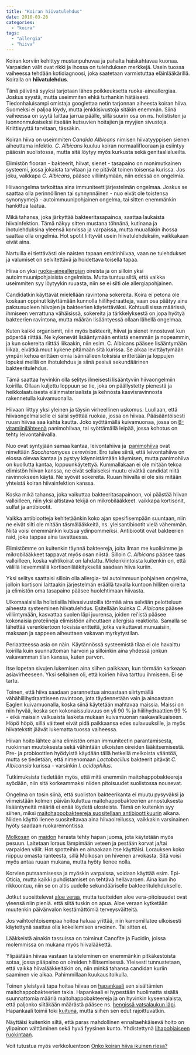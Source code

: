 ```yaml
---
title: "Koiran hiivatulehdus"
date: 2010-03-26
categories: 
  - "koira"
tags: 
  - "allergia"
  - "hiiva"
---
```


Koiran korviin kehittyy mustanpuhuvaa ja pahalta haiskahtavaa kuonaa. Varpaiden välit ovat rikki ja ihossa on tulehduksen merkkejä. Usein tuossa vaiheessa tehdään kotidiagnoosi, joka saatetaan varmistuttaa eläinlääkärillä. Koiralla on **hiivatulehdus**.

<!--more-->

Tänä päivänä syyksi tarjotaan lähes poikkeuksetta ruoka-aineallergiaa. Joskus syystä, mutta useimmiten ehkä turhankin hätäisesti. Tiedonhaluisampi omistaja googlettaa netin tarjonnan aiheesta koiran hiiva. Suomeksi ei paljoa löydy, mutta jenkkisivustoja sitäkin enemmän. Siinä vaiheessa on syytä laittaa jarrua päälle, sillä suurin osa on ns. holististen ja luonnonmukaiseksi itseään kutsuvien hoitajien ja myyjien sivustoja. Kriittisyyttä tarvitaan, tässäkin.  
  
Koiran hiiva on useimmiten _Candida Albicans_ nimisen hiivatyyppisen sienen aiheuttama infektio. _C. Albicans_ kuuluu koiran normaaliflooraan ja esiintyy pääosin suolistossa, mutta sitä löytyy myös kurkusta sekä genitaalialueilta.

Elimistön flooran - bakteerit, hiivat, sienet - tasapaino on monimutkainen systeemi, jossa jokaista tarvitaan ja ne pitävät toinen toisensa kurissa. Jos joku, vaikkapa _C. Albicans_, pääsee villiintymään, niin edessä on ongelmia.

Hiivaongelma tarkoittaa aina immuniteettijärjestelmän ongelmaa. Joskus se saattaa olla perinnöllinen tai synnynnäinen - nuo eivät ole toistensa synonyymejä - autoimmuunipohjainen ongelma, tai sitten enemmänkin hankittua laatua.

Mikä tahansa, joka järkyttää bakteeritasapainoa, saattaa laukaista hiivainfektion. Tämä näkyy sitten mustana töhnänä, kutinana ja ihotulehduksina yleensä korvissa ja varpaissa, mutta muuallakin ihossa saattaa olla ongelmia. Hot spotit liittyvät usein hiivatulehduksiin, vaikkakaan eivät aina.

Nartuilla ei tiettävästi ole naisten tapaan emätinhiivaa, vaan ne tulehdukset ja valumiset on selvitettävä ja hoidettava toisella tapaa.

Hiiva on yksi [ruoka-aineallergian](https://www.katiska.eu/kurssit/koiran-allergia-pahkinankuoressa/) oireista ja on silloin yksi autoimmuunipohjaisista ongelmista. Mutta tuntuu siltä, että vaikka useimmiten syy löytyykin ruuasta, niin se ei silti ole allergiapohjainen.

Candidatkin käyttävät mielellään ravintona sokereita. Koira ei petona ole koskaan oppinut käyttämään kunnolla hiilihydraatteja, vaan osa päätyy aina paksusuoleen hiivojen ja bakteerien käytettäväksi. Kohtuullisissa määrissä, ihmiseen verrattuna vähäisissä, sokereita ja tärkkelyksestä on jopa hyötyä bakteerien ravintona, mutta määrän lisääntyessä ollaan lähellä ongelmaa.

Kuten kaikki organismit, niin myös bakteerit, hiivat ja sienet innostuvat kun pöperöä riittää. Ne kykenevät lisääntymään entistä enemmän ja nopeammin, ja kun sokereita riittää liikaakin, niin esim. C. Albicans pääsee lisääntymään liikaa, eivätkä muut kykene pitämään sitä kurissa. Se alkaa levittäytymään ympäri kehoa erittäen omia isännälleen toksisia eritteitään ja loppujen lopuksi meillä on ihotulehdus ja siinä pesivä sekundäärinen bakteeritulehdus.

Tämä saattaa hyvinkin olla selitys ilmeisesti lisääntyviin hiivaongelmiin koirilla. Ollaan kuljettu loppuun se tie, joka on päällystetty pienestä ja heikkolaatuisesta eläinmateriaalista ja kehnosta kasvisravinnosta rakennetulla kuivamuonalla.

Hiivaan liittyy yksi yleinen ja täysin virheellinen uskomus. Luullaan, että hiivaongelmaiselle ei saisi syöttää ruokaa, jossa on hiivaa. Pääsääntöisesti ruuan hiivaa saa kahta kautta. Joko syöttämällä kuivamuonaa, jossa on [B-vitamiinilähteenä](https://www.katiska.eu/koira/b-vitamiinit-lyhyesti/) panimohiivaa, tai syöttämällä leipää, jossa kohotus on tehty leivontahiivalla.

Nuo ovat syntyjään samaa kantaa, leivontahiiva ja  [panimohiiva](https://www.katiska.eu/koira/panimohiiva/) ovat nimeltään _Saccharomyces cerevisiae_. Ero tulee siinä, että leivontahiiva on elossa olevaa kantaa ja pystyy käynnistämään käymisen, mutta panimohiiva on kuollutta kantaa, loppuunkäytettyä. Kummallakaan ei ole mitään tekoa elimistön hiivan kanssa, ne eivät sellaiseksi muutu eivätkä candidat niitä ravinnokseen käytä. Ne syövät sokereita. Ruuan hiivalla ei ole siis mitään yhteistä koiran hiivainfektion kanssa.

Koska mikä tahansa, joka vaikuttaa bakteeritasapainoon, voi päästää hiivan valloilleen, niin yksi altistava tekijä on mikrobilääkkeet. vaikkapa kortisonit, sulfat ja antibiootit.

Vaikka antibiootteja kehitetäänkin koko ajan spesifisempään suuntaan, niin ne eivät silti ole mitään täsmälääkkeitä, ns. yleisantibiootit vielä vähemmän. Niitä voisi enemmänkin kutsua ydinpommeiksi. Antibiootit ovat bakteerien raid, joka tappaa aina tavattaessa.

Elimistömme on kuitenkin täynnä bakteereja, joita ilman me kuolisimme ja mikrobilääkkeet tappavat myös osan niistä. Silloin _C. Albicans_ pääsee taas valloilleen, koska vahtikoirat on lahdattu. Mielenkiintoista kuitenkin on, että välillä lievemmällä kortisonilääkityksellä saadaan hiiva kuriin.

Yksi selitys saattaisi silloin olla allergia- tai autoimmuunipohjainen ongelma, jolloin kortisoni laittaakin järjestelmän eräällä tavalla kuntoon hilliten oireita ja elimistön oma tasapaino pääsee huolehtimaan hiivasta.

Ulkomaalaisilla holistisilla hiivasivustoilla törmää aina selvään pelotteluun aiheesta systeeminen hiivatulehdus. Esitellään kuinka _C. Albicans_ pääsee villiintymään, kasvattaa suolen läpi juurensa, joiden rei'istä pääsee kokonaisia proteiineja elimistöön aiheuttaen allergisia reaktioita. Samalla se lähettää verenkiertoon toksisia eritteitä, jotka vaikuttavat munuaisiin, maksaan ja sappeen aiheuttaen vakavan myrkytystilan.

Periaatteessa asia on näin. Käytännössä systeemistä tilaa ei ole havaittu koirilla kuin suunnattoman harvoin ja silloinkin aina yhdessä jonkun vakavamman tilan kanssa, kuten parvon.

Itse lopetan sivujen lukemisen aina siihen paikkaan, kun törmään karkeaan asiavirheeseen. Yksi sellainen oli, että koirien hiiva tarttuu ihmiseen. Ei se tartu.

Toinen, että hiiva saadaan parannettua ainoastaan siirtymällä vähähiilihydraattiseen ravintoon, jota täydennetään vain ja ainoastaan Eaglen kuivamuonalla, koska siinä käytetään mahtavaa maissia. Maissi on niin hyvää, koska sen kokonaissulavuus on yli 90 % ja hiilihydraattien 99 % - eikä maissin valkuaista lasketa mukaan kuivamuonan raakavalkuaiseen. Höpö höpö, sillä väitteet eivät pidä paikkaansa edes sulavuuksille, ja myös hiivatekstit jäävät lukematta tuossa vaiheessa.

Hiivan hoito lähtee aina elimistön oman immuniteetin parantamisesta, ruokinnan muutoksesta sekä vähintään ulkoisten oireiden lääkitsemisestä. Pre- ja probioottien hyödyistä käydään tällä hetkellä melkoista vääntöä, mutta se tiedetään, että nimenomaan _Lactobacillus_ bakteerit pitävät _C. Albicansia_ kurissa - varsinkin _l. acidophilus_.

Tutkimuksista tiedetään myös, että mitä enemmän maitohappobakteereja syödään, niin sitä korkeammaksi niiden pitoisuudet suolistossa nousevat.

Ongelma on tosin siinä, että suoliston bakteerikanta ei muutu pysyväksi ja viimeistään kolmen päivän kuluttua maitohappobakteerien annostuksesta lisääntyneitä määriä ei enää löydetä ulosteista. Tämä on kuitenkin syy siihen, miksi [maitohappobakteereja suositellaan antibioottikuurin](https://www.katiska.eu/tieto/koiran-terveys-sairaus/koiran-suolisto-vatsa/maitohappobakteerit-ja-antibioottiripuli/) aikana. Niiden käyttö lienee suositeltavaa aina hiivaoireilussa, vaikkakin varsinainen hyöty saadaan ruokaremontissa.

[Molkosan](https://www.katiska.eu/koira/molkosan/) on [maidon](https://www.katiska.eu/koira/maito/) herasta tehty hapan juoma, jota käytetään myös pesuun. Laitetaan loraus lämpimään veteen ja pestään korvat ja/tai varpaiden välit. Hot spotteihin en ainaakaan itse käyttäisi. Lorauksen koko riippuu omasta ranteesta, sillä Molkosan on hivenen arvokasta. Sitä voisi myös antaa ruuan mukana, mutta hyöty lienee nolla.

Korvien putsaamisessa ja myöskin varpaissa, voidaan käyttää esim. Epi-Oticia, mutta kaikki puhdistamiset on tehtävä hellävaroen. Aina kun iho rikkoontuu, niin se on altis uudelle sekundääriselle bakteeritulehdukselle.

Jotkut suosittelevat [aloe veraa](https://www.katiska.eu/koira/aloe-vera/), mutta tuotteiden aloe vera-pitoisuudet ovat yleensä niin pieniä. että siitä tuskin on apua. Aloe veraan kytketään muutenkin päivänvalon kestämättömiä terveysväitteitä.

Jos vaihtoehtoisempaa hoitoa haluaa yrittää, niin kamomillatee ulkoisesti käytettynä saattaa olla kokeilemisen arvoinen. Tai sitten ei.

Lääkkeistä ainakin tassuissa on toiminut Canofite ja Fucidin, joissa molemmissa on mukana myös hiivalääkettä.

Ylipäätään hiivaa vastaan taisteleminen on enemmänkin pitkäkestoista sotaa, jossa pääpaino on oireiden hillitsemisessä. Yleisesti tunnustetaan, että vaikka hiivalääkkeitäkin on, niin minkä tahansa candidan kuriin saaminen vie aikaa. Pahimmillaan kuukausitolkulla.

Toinen yleistyvä tapa hoitaa hiivaa on [hapankaali](https://www.katiska.eu/koira/hapankaali/) sen sisältämien maitohappobakteerien takia. Hapankaali ei hypestään huolimatta sisällä suunnattomia määriä maitohappobakteereja ja on hyvinkin kyseenalaista, että paljonko siitäkään määrästä pääsee ns. [hengissä vatsalaukun läpi](https://www.katiska.eu/koira/maitohappobakteerit-hengenvaarassa/). Hapankaali toimii toki [kuituna](https://www.katiska.eu/koira/kuitu-lihasta/), mutta siihen sen edut rajoittuvatkin.

Näyttäisi kuitenkin siltä, että paras mahdollinen ennaltaehkäisevä hoito on ylipainon välttäminen sekä hyvä fyysinen kunto. Yhdistettynä [lihapohjaiseen ruokintaan](https://www.katiska.eu/koira/koiralle-lihaa-ei-hypea/).

Voit tutustua myös verkkoluentoon [Onko koiran hiiva ikuinen riesa?](https://www.katiska.eu/kurssit/onko-koiran-hiiva-ikuinen-riesa/)
